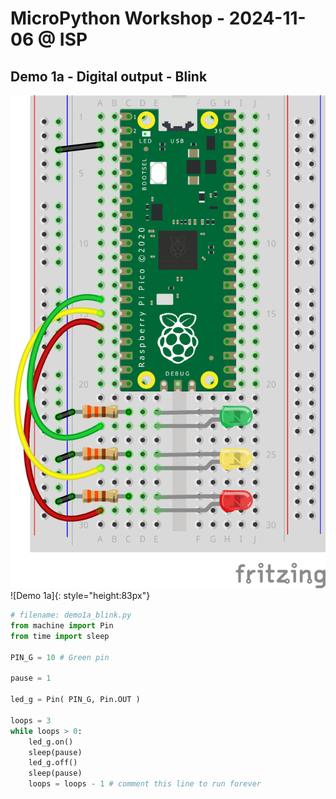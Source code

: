# MicroPython Workshop - 2024-11-06 @ ISP


## Demo 1a - Digital output - Blink
![Demo 1a](img/Semaforo%20-%20Pi%20Pico_bb.png)
![Demo 1a]{: style="height:83px"}
```Python
# filename: demo1a_blink.py
from machine import Pin
from time import sleep
 
PIN_G = 10 # Green pin

pause = 1

led_g = Pin( PIN_G, Pin.OUT ) 

loops = 3
while loops > 0:
    led_g.on()
    sleep(pause)
    led_g.off()
    sleep(pause)
    loops = loops - 1 # comment this line to run forever
```
